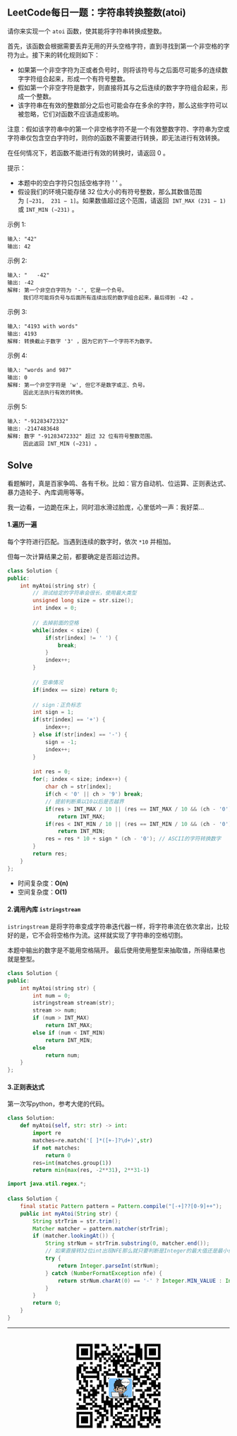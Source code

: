 ## LeetCode每日一题：字符串转换整数(atoi)

请你来实现一个 `atoi` 函数，使其能将字符串转换成整数。

首先，该函数会根据需要丢弃无用的开头空格字符，直到寻找到第一个非空格的字符为止。接下来的转化规则如下：

* 如果第一个非空字符为正或者负号时，则将该符号与之后面尽可能多的连续数字字符组合起来，形成一个有符号整数。
* 假如第一个非空字符是数字，则直接将其与之后连续的数字字符组合起来，形成一个整数。
* 该字符串在有效的整数部分之后也可能会存在多余的字符，那么这些字符可以被忽略，它们对函数不应该造成影响。

注意：假如该字符串中的第一个非空格字符不是一个有效整数字符、字符串为空或字符串仅包含空白字符时，则你的函数不需要进行转换，即无法进行有效转换。

在任何情况下，若函数不能进行有效的转换时，请返回 0 。

提示：

* 本题中的空白字符只包括空格字符 ' ' 。
* 假设我们的环境只能存储 32 位大小的有符号整数，那么其数值范围为 `[−231,  231 − 1]`。如果数值超过这个范围，请返回  `INT_MAX (231 − 1)` 或 `INT_MIN (−231)` 。
 

示例 1:

```
输入: "42"
输出: 42
```

示例 2:

```
输入: "   -42"
输出: -42
解释: 第一个非空白字符为 '-', 它是一个负号。
     我们尽可能将负号与后面所有连续出现的数字组合起来，最后得到 -42 。
```

示例 3:

```
输入: "4193 with words"
输出: 4193
解释: 转换截止于数字 '3' ，因为它的下一个字符不为数字。
```

示例 4:

```
输入: "words and 987"
输出: 0
解释: 第一个非空字符是 'w', 但它不是数字或正、负号。
     因此无法执行有效的转换。
```

示例 5:

```
输入: "-91283472332"
输出: -2147483648
解释: 数字 "-91283472332" 超过 32 位有符号整数范围。 
     因此返回 INT_MIN (−231) 。
```


## Solve

看题解时，真是百家争鸣、各有千秋。比如：官方自动机、位运算、正则表达式、暴力造轮子、內库调用等等。

我一边看，一边跪在床上，同时泪水滑过脸庞，心里低吟一声：我好菜...

#### 1.遍历一遍

每个字符进行匹配。当遇到连续的数字时，依次 `*10` 并相加。

但每一次计算结果之前，都要确定是否超过边界。

```c++
class Solution {
public:
    int myAtoi(string str) {
        // 测试给定的字符串会很长，使用最大类型
        unsigned long size = str.size();
        int index = 0;

        // 去掉前面的空格
        while(index < size) {
            if(str[index] != ' ') {
                break;
            }
            index++;
        }

        // 空串情况
        if(index == size) return 0;
        
        // sign：正负标志
        int sign = 1;
        if(str[index] == '+') {
            index++;
        } else if(str[index] == '-') {
            sign = -1;
            index++;
        }

        int res = 0;
        for(; index < size; index++) {
            char ch = str[index];
            if(ch < '0' || ch > '9') break;
            // 提前判断乘以10以后是否越界
            if(res > INT_MAX / 10 || (res == INT_MAX / 10 && (ch - '0') > INT_MAX % 10))
                return INT_MAX;
            if(res < INT_MIN / 10 || (res == INT_MIN / 10 && (ch - '0') > -(INT_MIN % 10)))
                return INT_MIN;
            res = res * 10 + sign * (ch - '0'); // ASCII的字符转换数字
        }
        return res;
    }
};
```

* 时间复杂度：**O(n)**
* 空间复杂度：**O(1)**

#### 2.调用內库 `istringstream`

`istringstream` 是将字符串变成字符串迭代器一样，将字符串流在依次拿出，比较好的是，它不会将空格作为流。这样就实现了字符串的空格切割。

本题中输出的数字是不能用空格隔开。 最后使用使用整型来抽取值，所得结果也就是整型。

```c++
class Solution {
public:
    int myAtoi(string str) {
        int num = 0;
        istringstream stream(str);
        stream >> num;
        if (num > INT_MAX)
            return INT_MAX;
        else if (num < INT_MIN)
            return INT_MIN;
        else
            return num;
    }
};
```

#### 3.正则表达式

第一次写python，参考大佬的代码。

```python
class Solution:
    def myAtoi(self, str: str) -> int:
        import re
        matches=re.match('[ ]*([+-]?\d+)',str)
        if not matches:
            return 0
        res=int(matches.group(1))
        return min(max(res, -2**31), 2**31-1)
```

```java
import java.util.regex.*;

class Solution {
    final static Pattern pattern = Pattern.compile("[-+]??[0-9]++");
    public int myAtoi(String str) {
        String strTrim = str.trim();
        Matcher matcher = pattern.matcher(strTrim);
        if (matcher.lookingAt()) {
            String strNum = strTrim.substring(0, matcher.end());
            // 如果直接转32位int出现NFE那么就只要判断是Integer的最大值还是最小值就好了
            try {
                return Integer.parseInt(strNum);
            } catch (NumberFormatException nfe) {
                return strNum.charAt(0) == '-' ? Integer.MIN_VALUE : Integer.MAX_VALUE;
            }
        }
        return 0;
    }
}
```

<div align="center">
    <hr style="height:1px;"/>
    <br>
    <img width="200px" src="https://github.com/RunCoderHang/LeetCode-Notes/blob/master/image/wxgzh-hang.png"></img>
</div>
